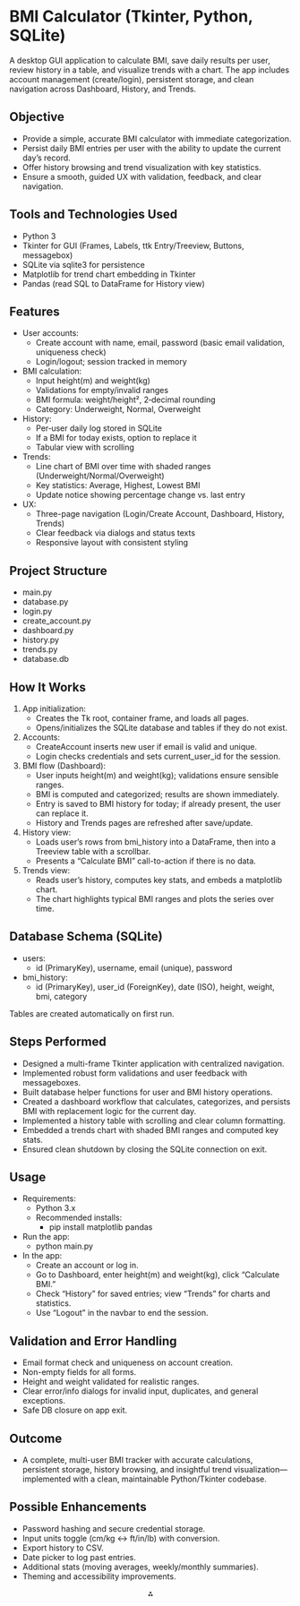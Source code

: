 # BMI Calculator (Tkinter, Python, SQLite)

A desktop GUI application to calculate BMI, save daily results per user, review history in a table, and visualize trends with a chart. The app includes account management (create/login), persistent storage, and clean navigation across Dashboard, History, and Trends.

## Objective

- Provide a simple, accurate BMI calculator with immediate categorization.
- Persist daily BMI entries per user with the ability to update the current day’s record.
- Offer history browsing and trend visualization with key statistics.
- Ensure a smooth, guided UX with validation, feedback, and clear navigation.


## Tools and Technologies Used

- Python 3
- Tkinter for GUI (Frames, Labels, ttk Entry/Treeview, Buttons, messagebox)
- SQLite via sqlite3 for persistence
- Matplotlib for trend chart embedding in Tkinter
- Pandas (read SQL to DataFrame for History view)


## Features

- User accounts:
    - Create account with name, email, password (basic email validation, uniqueness check)
    - Login/logout; session tracked in memory
- BMI calculation:
    - Input height(m) and weight(kg)
    - Validations for empty/invalid ranges
    - BMI formula: weight/height², 2‑decimal rounding
    - Category: Underweight, Normal, Overweight
- History:
    - Per‑user daily log stored in SQLite
    - If a BMI for today exists, option to replace it
    - Tabular view with scrolling
- Trends:
    - Line chart of BMI over time with shaded ranges (Underweight/Normal/Overweight)
    - Key statistics: Average, Highest, Lowest BMI
    - Update notice showing percentage change vs. last entry
- UX:
    - Three-page navigation (Login/Create Account, Dashboard, History, Trends)
    - Clear feedback via dialogs and status texts
    - Responsive layout with consistent styling


## Project Structure

- main.py 
- database.py 
- login.py 
- create_account.py 
- dashboard.py 
- history.py 
- trends.py 
- database.db 


## How It Works

1. App initialization:
    - Creates the Tk root, container frame, and loads all pages.
    - Opens/initializes the SQLite database and tables if they do not exist.
2. Accounts:
    - CreateAccount inserts new user if email is valid and unique.
    - Login checks credentials and sets current_user_id for the session.
3. BMI flow (Dashboard):
    - User inputs height(m) and weight(kg); validations ensure sensible ranges.
    - BMI is computed and categorized; results are shown immediately.
    - Entry is saved to BMI history for today; if already present, the user can replace it.
    - History and Trends pages are refreshed after save/update.
4. History view:
    - Loads user’s rows from bmi_history into a DataFrame, then into a Treeview table with a scrollbar.
    - Presents a “Calculate BMI” call-to-action if there is no data.
5. Trends view:
    - Reads user’s history, computes key stats, and embeds a matplotlib chart.
    - The chart highlights typical BMI ranges and plots the series over time.

## Database Schema (SQLite)

- users:
    - id (PrimaryKey), username, email (unique), password
- bmi_history:
    - id (PrimaryKey), user_id (ForeignKey), date (ISO), height, weight, bmi, category

Tables are created automatically on first run.

## Steps Performed 

- Designed a multi-frame Tkinter application with centralized navigation.
- Implemented robust form validations and user feedback with messageboxes.
- Built database helper functions for user and BMI history operations.
- Created a dashboard workflow that calculates, categorizes, and persists BMI with replacement logic for the current day.
- Implemented a history table with scrolling and clear column formatting.
- Embedded a trends chart with shaded BMI ranges and computed key stats.
- Ensured clean shutdown by closing the SQLite connection on exit.


## Usage

- Requirements:
    - Python 3.x
    - Recommended installs:
        - pip install matplotlib pandas
- Run the app:
    - python main.py
- In the app:
    - Create an account or log in.
    - Go to Dashboard, enter height(m) and weight(kg), click “Calculate BMI.”
    - Check “History” for saved entries; view “Trends” for charts and statistics.
    - Use “Logout” in the navbar to end the session.


## Validation and Error Handling

- Email format check and uniqueness on account creation.
- Non-empty fields for all forms.
- Height and weight validated for realistic ranges.
- Clear error/info dialogs for invalid input, duplicates, and general exceptions.
- Safe DB closure on app exit.


## Outcome

- A complete, multi-user BMI tracker with accurate calculations, persistent storage, history browsing, and insightful trend visualization—implemented with a clean, maintainable Python/Tkinter codebase.


## Possible Enhancements

- Password hashing and secure credential storage.
- Input units toggle (cm/kg ↔ ft/in/lb) with conversion.
- Export history to CSV.
- Date picker to log past entries.
- Additional stats (moving averages, weekly/monthly summaries).
- Theming and accessibility improvements.


<div style="text-align: center">⁂</div>

[^1]: image.jpg

[^2]: create_account.py

[^3]: dashboard.py

[^4]: database.py

[^5]: history.py

[^6]: login.py

[^7]: main.py

[^8]: trends.py

